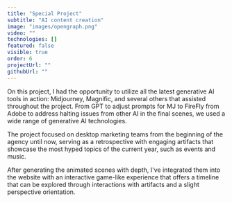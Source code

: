 ```yaml
---
title: "Special Project"
subtitle: "AI content creation"
image: "images/opengraph.png"
video: ""
technologies: []
featured: false
visible: true
order: 6
projectUrl: ""
githubUrl: ""
---
```


On this project, I had the opportunity to utilize all the latest generative AI tools in action: Midjourney, Magnific, and several others that assisted throughout the project. From GPT to adjust prompts for MJ to FireFly from Adobe to address halting issues from other AI in the final scenes, we used a wide range of generative AI technologies.

The project focused on desktop marketing teams from the beginning of the agency until now, serving as a retrospective with engaging artifacts that showcase the most hyped topics of the current year, such as events and music.

After generating the animated scenes with depth, I've integrated them into the website with an interactive game-like experience that offers a timeline that can be explored through interactions with artifacts and a slight perspective orientation.


